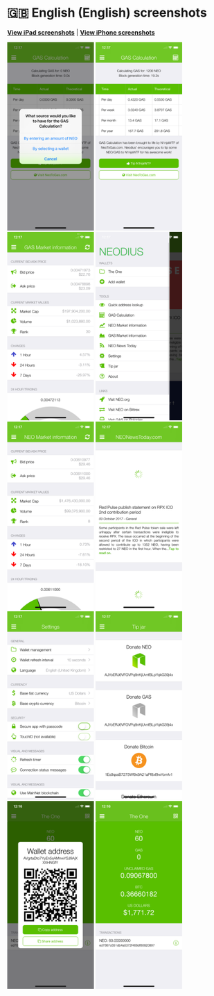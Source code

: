 # 🇬🇧 English (English) screenshots

[**View iPad screenshots**](../iPad/english-screenshots.md) | [**View iPhone screenshots**](../iPhone/english-screenshots.md)

<img src="screen-gas-calculation-options.png" width="200" alt="GAS Calculation - Pick a method"> <img src="screen-gas-calculation.png" width="200" alt="GAS Calculation"> <img src="screen-gas-market-info.png" width="200" alt="GAS Market information"> <img src="screen-menu.png" width="200" alt="Neodius"> <img src="screen-neo-market-info.png" width="200" alt="NEO Market information"> <img src="screen-neo-news-today.png" width="200" alt="NEO News Today"> <img src="screen-settings.png" width="200" alt="Settings"> <img src="screen-tip-jar.png" width="200" alt="Tip jar"> <img src="screen-wallet-qr-code.png" width="200" alt="Current wallets - Share address"> <img src="screen-wallet.png" width="200" alt="Current wallets">